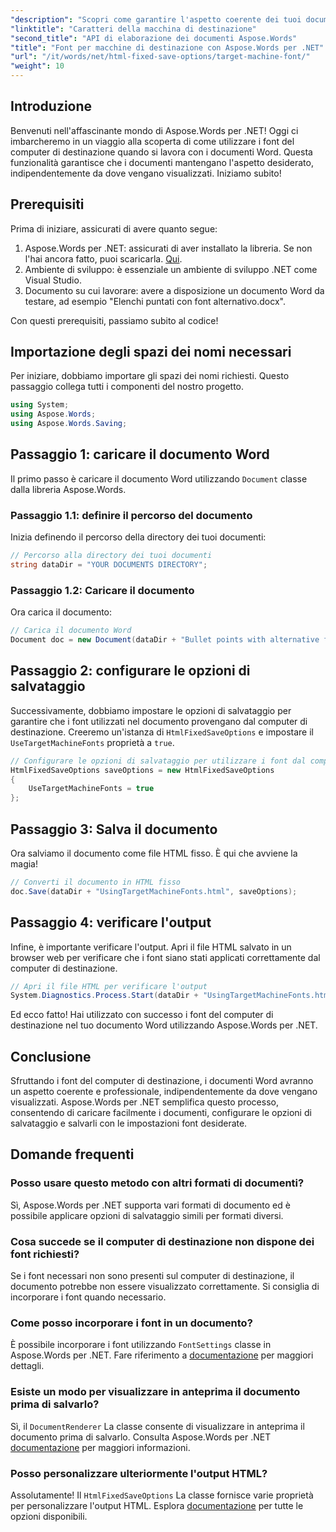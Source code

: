 ```yaml
---
"description": "Scopri come garantire l'aspetto coerente dei tuoi documenti Word su diverse piattaforme sfruttando i font dei computer di destinazione con Aspose.Words per .NET."
"linktitle": "Caratteri della macchina di destinazione"
"second_title": "API di elaborazione dei documenti Aspose.Words"
"title": "Font per macchine di destinazione con Aspose.Words per .NET"
"url": "/it/words/net/html-fixed-save-options/target-machine-font/"
"weight": 10
---
```


## Introduzione

Benvenuti nell'affascinante mondo di Aspose.Words per .NET! Oggi ci imbarcheremo in un viaggio alla scoperta di come utilizzare i font del computer di destinazione quando si lavora con i documenti Word. Questa funzionalità garantisce che i documenti mantengano l'aspetto desiderato, indipendentemente da dove vengano visualizzati. Iniziamo subito!

## Prerequisiti

Prima di iniziare, assicurati di avere quanto segue:

1. Aspose.Words per .NET: assicurati di aver installato la libreria. Se non l'hai ancora fatto, puoi scaricarla. [Qui](https://releases.aspose.com/words/net/).
2. Ambiente di sviluppo: è essenziale un ambiente di sviluppo .NET come Visual Studio.
3. Documento su cui lavorare: avere a disposizione un documento Word da testare, ad esempio "Elenchi puntati con font alternativo.docx".

Con questi prerequisiti, passiamo subito al codice!

## Importazione degli spazi dei nomi necessari

Per iniziare, dobbiamo importare gli spazi dei nomi richiesti. Questo passaggio collega tutti i componenti del nostro progetto.

```csharp
using System;
using Aspose.Words;
using Aspose.Words.Saving;
```

## Passaggio 1: caricare il documento Word

Il primo passo è caricare il documento Word utilizzando `Document` classe dalla libreria Aspose.Words.

### Passaggio 1.1: definire il percorso del documento

Inizia definendo il percorso della directory dei tuoi documenti:

```csharp
// Percorso alla directory dei tuoi documenti
string dataDir = "YOUR DOCUMENTS DIRECTORY";
```

### Passaggio 1.2: Caricare il documento

Ora carica il documento:

```csharp
// Carica il documento Word
Document doc = new Document(dataDir + "Bullet points with alternative font.docx");
```

## Passaggio 2: configurare le opzioni di salvataggio

Successivamente, dobbiamo impostare le opzioni di salvataggio per garantire che i font utilizzati nel documento provengano dal computer di destinazione. Creeremo un'istanza di `HtmlFixedSaveOptions` e impostare il `UseTargetMachineFonts` proprietà a `true`.

```csharp
// Configurare le opzioni di salvataggio per utilizzare i font dal computer di destinazione
HtmlFixedSaveOptions saveOptions = new HtmlFixedSaveOptions
{
    UseTargetMachineFonts = true
};
```

## Passaggio 3: Salva il documento

Ora salviamo il documento come file HTML fisso. È qui che avviene la magia!

```csharp
// Converti il documento in HTML fisso
doc.Save(dataDir + "UsingTargetMachineFonts.html", saveOptions);
```

## Passaggio 4: verificare l'output

Infine, è importante verificare l'output. Apri il file HTML salvato in un browser web per verificare che i font siano stati applicati correttamente dal computer di destinazione.

```csharp
// Apri il file HTML per verificare l'output
System.Diagnostics.Process.Start(dataDir + "UsingTargetMachineFonts.html");
```

Ed ecco fatto! Hai utilizzato con successo i font del computer di destinazione nel tuo documento Word utilizzando Aspose.Words per .NET.

## Conclusione

Sfruttando i font del computer di destinazione, i documenti Word avranno un aspetto coerente e professionale, indipendentemente da dove vengano visualizzati. Aspose.Words per .NET semplifica questo processo, consentendo di caricare facilmente i documenti, configurare le opzioni di salvataggio e salvarli con le impostazioni font desiderate.

## Domande frequenti

### Posso usare questo metodo con altri formati di documenti?
Sì, Aspose.Words per .NET supporta vari formati di documento ed è possibile applicare opzioni di salvataggio simili per formati diversi.

### Cosa succede se il computer di destinazione non dispone dei font richiesti?
Se i font necessari non sono presenti sul computer di destinazione, il documento potrebbe non essere visualizzato correttamente. Si consiglia di incorporare i font quando necessario.

### Come posso incorporare i font in un documento?
È possibile incorporare i font utilizzando `FontSettings` classe in Aspose.Words per .NET. Fare riferimento a [documentazione](https://reference.aspose.com/words/net/) per maggiori dettagli.

### Esiste un modo per visualizzare in anteprima il documento prima di salvarlo?
Sì, il `DocumentRenderer` La classe consente di visualizzare in anteprima il documento prima di salvarlo. Consulta Aspose.Words per .NET [documentazione](https://reference.aspose.com/words/net/) per maggiori informazioni.

### Posso personalizzare ulteriormente l'output HTML?
Assolutamente! Il `HtmlFixedSaveOptions` La classe fornisce varie proprietà per personalizzare l'output HTML. Esplora [documentazione](https://reference.aspose.com/words/net/) per tutte le opzioni disponibili.